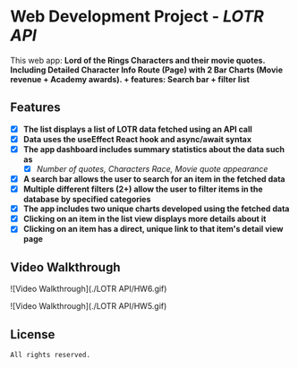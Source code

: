# Web Development Project - *LOTR API*

This web app: **Lord of the Rings Characters and their movie quotes. Including Detailed Character Info Route (Page) with 2 Bar Charts (Movie revenue + Academy awards). + features: Search bar + filter list**

## Features

- [X] **The list displays a list of LOTR data fetched using an API call**
- [X] **Data uses the useEffect React hook and async/await syntax**
- [X] **The app dashboard includes summary statistics about the data such as**
    - [X] *Number of quotes, Characters Race, Movie quote appearance*
- [X] **A search bar allows the user to search for an item in the fetched data**
- [X] **Multiple different filters (2+) allow the user to filter items in the database by specified categories**
- [X] **The app includes two unique charts developed using the fetched data**
- [X] **Clicking on an item in the list view displays more details about it**
- [X] **Clicking on an item has a direct, unique link to that item's detail view page**

## Video Walkthrough

![Video Walkthrough](./LOTR API/HW6.gif)

![Video Walkthrough](./LOTR API/HW5.gif)

## License

    All rights reserved.